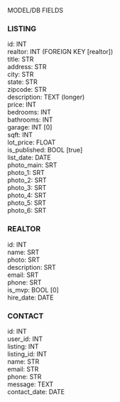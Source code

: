MODEL/DB FIELDS

### LISTING
id: INT<br>
realtor: INT (FOREIGN KEY [realtor])<br>
title: STR<br>
address: STR<br>
city: STR<br>
state: STR<br>
zipcode: STR<br>
description: TEXT (longer)<br>
price: INT<br>
bedrooms: INT<br>
bathrooms: INT<br>
garage: INT [0]<br>
sqft: INT<br>
lot_price: FLOAT<br>
is_published: BOOL [true]<br>
list_date: DATE<br>
photo_main: SRT<br>
photo_1: SRT<br>
photo_2: SRT<br>
photo_3: SRT<br>
photo_4: SRT<br>
photo_5: SRT<br>
photo_6: SRT<br>


### REALTOR
id: INT<br>
name: SRT<br>
photo: SRT<br>
description: SRT<br>
email: SRT<br>
phone: SRT<br>
is_mvp: BOOL [0]<br>
hire_date: DATE<br>


### CONTACT
id: INT <br>
user_id: INT <br>
listing: INT <br>
listing_id: INT <br>
name: STR <br>
email: STR <br>
phone: STR <br>
message: TEXT <br>
contact_date: DATE <br>
